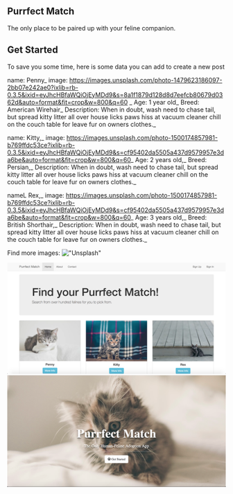 ## Purrfect Match

The only place to be paired up with your feline companion.

## Get Started

To save you some time, here is some data you can add to create a new post

name: Penny_
image: https://images.unsplash.com/photo-1479623186097-2bb07e242ae0?ixlib=rb-0.3.5&ixid=eyJhcHBfaWQiOjEyMDd9&s=8a1f1879d128d8d7eefcb80679d0362d&auto=format&fit=crop&w=800&q=60 _
Age: 1 year old_
Breed: American Wirehair_
Description: When in doubt, wash need to chase tail, but spread kitty litter all over house licks paws hiss at vacuum cleaner chill on the couch table for leave fur on owners clothes._

name: Kitty,_
image: https://images.unsplash.com/photo-1500174857981-b769ffdc53ce?ixlib=rb-0.3.5&ixid=eyJhcHBfaWQiOjEyMDd9&s=cf95402da5505a437d9579957e3da6be&auto=format&fit=crop&w=800&q=60_
Age: 2 years old,_
Breed: Persian,_
Description: When in doubt, wash need to chase tail, but spread kitty litter all over house licks paws hiss at vacuum cleaner chill on the couch table for leave fur on owners clothes._

nameL Rex,_
image: https://images.unsplash.com/photo-1500174857981-b769ffdc53ce?ixlib=rb-0.3.5&ixid=eyJhcHBfaWQiOjEyMDd9&s=cf95402da5505a437d9579957e3da6be&auto=format&fit=crop&w=800&q=60_
Age: 3 years old,_
Breed: British Shorthair,_
Description: When in doubt, wash need to chase tail, but spread kitty litter all over house licks paws hiss at vacuum cleaner chill on the couch table for leave fur on owners clothes._

Find more images:
!["Unsplash"](https://unsplash.com/search/photos/kittens)

!["Screenshot of Purrfect Match Home Page"](https://github.com/brandonsamuel1/Purrfect-Match/blob/master/docs/purrfect-match-home.png?raw=true)
!["Screenshot of Purrfect Match Landing Page"](https://github.com/brandonsamuel1/Purrfect-Match/blob/master/docs/purrfect-match-landing.png?raw=true)